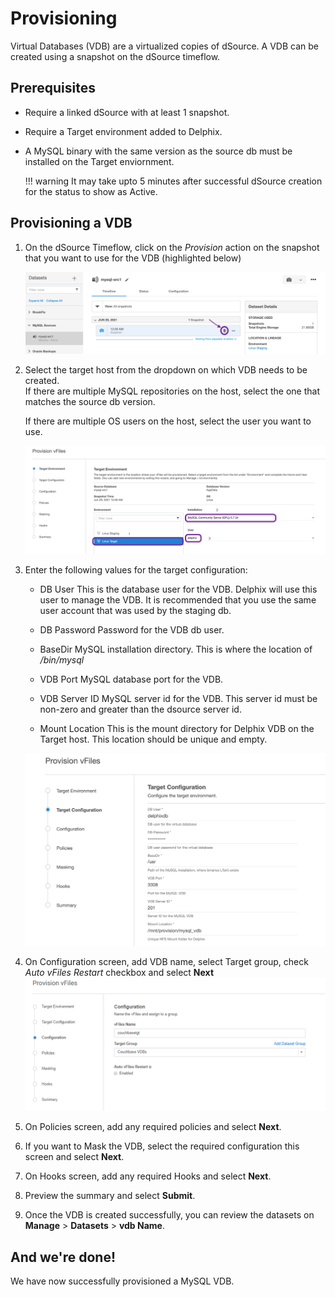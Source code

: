 # Provisioning

Virtual Databases (VDB) are a virtualized copies of dSource. 
A VDB can be created using a snapshot on the dSource timeflow. 

## Prerequisites

- Require a linked dSource with at least 1 snapshot.
- Require a Target environment added to Delphix.
- A MySQL binary with the same version as the source db must be installed on the Target enviornment.
  
    !!! warning
        It may take upto 5 minutes after successful dSource creation for the status to show as Active.


## Provisioning a VDB


1. On the dSource Timeflow, click on the *Provision* action 
   on the snapshot that you want to use for the VDB (highlighted below) 
   
      ![Screenshot](./image/select-snap.png)

2. Select the target host from the dropdown on which VDB needs to be created.  
   If there are multiple MySQL repositories on the host, 
   select the one that matches the source db version.
   
    If there are multiple OS users on the host, select the user you want to use. 
   
      ![Screenshot](./image/select-target.png)

3. Enter the following values for the target configuration:
      - DB User
         This is the database user for the VDB. Delphix will use this user to manage the VDB.
         It is recommended that you use the same user account that was used by the staging db.
        
      - DB Password
         Password for the VDB db user. 
   
      - BaseDir
         MySQL installation directory. This is where the location of */bin/mysql*
   
      - VDB Port
         MySQL database port for the VDB.
   
      - VDB Server ID
         MySQL server id for the VDB. This server id must be non-zero and greater than the dsource server id.
        
      - Mount Location
         This is the mount directory for Delphix VDB on the Target host.
         This location should be unique and empty.
 
      ![Screenshot](./image/target-config.png)

4. On Configuration screen, add VDB name, select Target group,  check *Auto vFiles Restart* checkbox and select **Next**
   ![Screenshot](./image/image27.png)

5. On Policies screen, add any required policies and select **Next**.

6. If you want to Mask the VDB, select the required configuration this screen and select **Next**.

7. On Hooks screen, add any required Hooks and select **Next**.

8. Preview the summary and select **Submit**.

9. Once the VDB is created successfully, you can review the datasets on **Manage** > **Datasets** > **vdb Name**.

And we're done!
----------------
We have now successfully provisioned a MySQL VDB. 